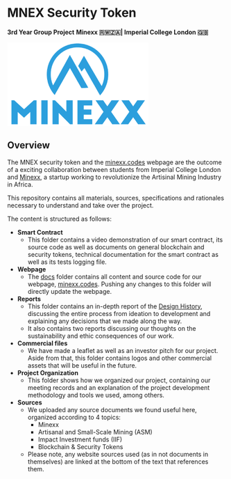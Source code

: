 # MNEX Security Token
**3rd Year Group Project**
**Minexx 🇷🇼🇿🇦| Imperial College London 🇬🇧**

<img src="Commercial/assets/Minexx-Logo-Original.png" width="326" height="192">

## Overview

The MNEX security token and the [minexx.codes](https://minexx.codes) webpage are the outcome of a exciting collaboration between students from Imperial College London and [Minexx](https://minexx.co), a startup working to revolutionize the Artisinal Mining Industry in Africa.

This repository contains all materials, sources, specifications and rationales necessary to understand and take over the project.

The content is structured as follows:

+ **Smart Contract**
  + This folder contains a video demonstration of our smart contract, its source code as well as documents on general blockchain and security tokens, technical documentation for the smart contract as well as its tests logging file.
+ **Webpage**
  + The [docs](docs) folder contains all content and source code for our webpage, [minexx.codes](https://minexx.codes). Pushing any changes to this folder will directly update the webpage.
+ **Reports**
  + This folder contains an in-depth report of the [Design History](https://github.com/crsren/minexx/blob/main/Reports/Design%20History.pdf), discussing the entire process from ideation to development and explaining any decisions that we made along the way.
  + It also contains two reports discussing our thoughts on the sustainability and ethic consequences of our work.
+ **Commercial files**
  + We have made a leaflet as well as an investor pitch for our project. Aside from that, this folder contains logos and other commercial assets that will be useful in the future.
+ **Project Organization**
  + This folder shows how we organized our project, containing our meeting records and an explanation of the project development methodology and tools we used, among others.
+ **Sources**
  + We uploaded any source documents we found useful here, organized according to 4 topics:
    + Minexx
    + Artisanal and Small-Scale Mining (ASM)
    + Impact Investment funds (IIF)
    + Blockchain & Security Tokens
  + Please note, any website sources used (as in not documents in themselves) are linked at the bottom of the text that references them.
